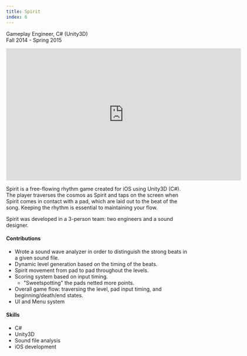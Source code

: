 ```yaml
---
title: Spirit
index: 6
---
```


Gameplay Engineer, C# (Unity3D)
<br/>
Fall 2014 - Spring 2015

<iframe src="https://youtube.com/embed/d1st2DY-Z_c" width="640" height="360" frameborder="0" allowfullscreen></iframe>

<br/>

Spirit is a free-flowing rhythm game created for iOS using Unity3D (C#). The player traverses the cosmos as Spirit and taps on the screen when Spirit comes in contact with a pad, which are laid out to the beat of the song. Keeping the rhythm is essential to maintaining your flow.

Spirit was developed in a 3-person team: two engineers and a sound designer.

#### Contributions

- Wrote a sound wave analyzer in order to distinguish the strong beats in a given sound file.
- Dynamic level generation based on the timing of the beats.
- Spirit movement from pad to pad throughout the levels.
- Scoring system based on input timing.
  - "Sweetspotting" the pads netted more points.
- Overall game flow: traversing the level, pad input timing, and beginning/death/end states.
- UI and Menu system

#### Skills

- C#
- Unity3D
- Sound file analysis
- iOS development

